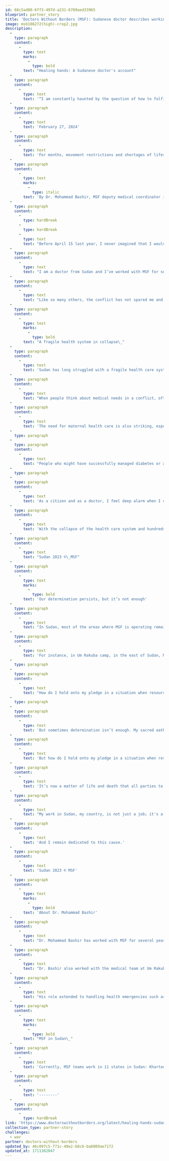 ```yaml
---
id: 68c5ad00-6ff3-497d-a231-6789aed33965
blueprint: partner_story
title: 'Doctors Without Borders (MSF): Sudanese doctor describes working with insufficient resources'
image: msb186272(high)-crop2.jpg
description:
  -
    type: paragraph
    content:
      -
        type: text
        marks:
          -
            type: bold
        text: "Healing hands: A Sudanese doctor's account"
  -
    type: paragraph
    content:
      -
        type: text
        text: '“I am constantly haunted by the question of how to fulfill this duty in the absence of sufficient resources and personnel.”'
  -
    type: paragraph
    content:
      -
        type: text
        text: 'February 27, 2024'
  -
    type: paragraph
    content:
      -
        type: text
        text: 'For months, movement restrictions and shortages of lifesaving medical supplies have made medical care inaccessible to many people in Sudan, while needs soar amid ongoing conflict. Doctors Without Borders/Médecins Sans Frontières (MSF) teams are treating people injured in the fighting—along with providing maternal, pediatric, and other health care—in hospitals throughout the country. A member of our team in Sudan, Dr. Mohammed Bashir, shares an account of providing health care in Sudan below.'
  -
    type: paragraph
    content:
      -
        type: text
        marks:
          -
            type: italic
        text: 'By Dr. Mohammad Bashir, MSF deputy medical coordinator in Sudan'
  -
    type: paragraph
    content:
      -
        type: hardBreak
      -
        type: hardBreak
      -
        type: text
        text: "Before April 15 last year, I never imagined that I would find myself in Khartoum, the capital city of our country, working in a conflict zone. \_"
  -
    type: paragraph
    content:
      -
        type: text
        text: "I am a doctor from Sudan and I’ve worked with MSF for several years. But I’ve never seen anything like the suffering that people in my country now are enduring daily. This conflict is devastating. More than 8 million people have been displaced by this conflict both internally, within Sudan, or to neighboring countries [totaling 10 million when combined with those displaced from previous conflicts]. People have fled the violence only to find themselves almost destitute in informal camps.\_"
  -
    type: paragraph
    content:
      -
        type: text
        text: "Like so many others, the conflict has not spared me and my loved ones.\_"
  -
    type: paragraph
    content:
      -
        type: text
        marks:
          -
            type: bold
        text: "A fragile health system in collapse\_"
  -
    type: paragraph
    content:
      -
        type: text
        text: 'Sudan has long struggled with a fragile health care system, and the ongoing conflict has brought it crashing down. I have been supporting MSF teams in two hospitals in Khartoum state and another in Um Rakuba refugee camp in the east for the past months.'
  -
    type: paragraph
    content:
      -
        type: text
        text: "When people think about medical needs in a conflict, often they think about people injured by bombs or bullets. But I’ve also seen growing numbers of medical emergencies caused by complications from untreated chronic diseases. People who might have successfully managed diabetes or asthma for years are now unable to find the medications they need to live. \_"
  -
    type: paragraph
    content:
      -
        type: text
        text: 'The need for maternal health care is also striking, especially for pregnant women requiring Cesarean sections or emergency deliveries. That is why in Umdawanban, one of the hospitals I have covered, our team has been supporting the maternity team, assisting in over 1,500 births since last July. But across the country, many maternity services have not been regularly functional, leaving pregnant women facing life-threatening complications without access to emergency obstetric care. And where health care services are available, the quality of care remains a concern.'
  -
    type: paragraph
  -
    type: paragraph
    content:
      -
        type: text
        text: "People who might have successfully managed diabetes or asthma for years are now unable to find the medications they need to live. \_"
  -
    type: paragraph
  -
    type: paragraph
    content:
      -
        type: text
        text: 'As a citizen and as a doctor, I feel deep alarm when I consider the growing health needs in my homeland. Some of these concerns predate the conflict, but all of them have worsened because of it. Sudan has a troubling history of outbreaks such as measles and meningitis. These highly contagious diseases can be prevented through vaccination, but without it they can be fatal, especially in young children. One factor that puts children particularly at risk is malnutrition, which impairs the immune system.'
  -
    type: paragraph
    content:
      -
        type: text
        text: 'With the collapse of the health care system and hundreds of thousands of people now having fled the violence, often living in crowded makeshift camps, large-scale vaccination programs and nutritional support are more than crucial—they are a potential lifeline.'
  -
    type: paragraph
    content:
      -
        type: text
        text: "Sudan 2023 ©\_MSF"
  -
    type: paragraph
    content:
      -
        type: text
        marks:
          -
            type: bold
        text: 'Our determination persists, but it’s not enough'
  -
    type: paragraph
    content:
      -
        type: text
        text: "In Sudan, most of the areas where MSF is operating remain active battle zones. This makes our work incredibly challenging and dangerous, but it also makes us more determined. The determination I mention here isn't solely focused on MSF; I extend it to the communities coming together to support each other."
  -
    type: paragraph
    content:
      -
        type: text
        text: 'For instance, in Um Rakuba camp, in the east of Sudan, MSF provides desperately needed humanitarian care to thousands of people who live in and around the refugee camp. When the conflict erupted, it was unclear if it would be possible to continue our support there, but with the determination of a core team, there has been no gap in services. Last year we delivered 40,000 medical consultations to refugees as well as to the host community, and assisted 507 women to give birth safely. Our determination is shared: At Um Rakuba, I’ve seen first-hand the important role that local volunteers and community midwives are playing.'
  -
    type: paragraph
  -
    type: paragraph
    content:
      -
        type: text
        text: "How do I hold onto my pledge in a situation when resources and helping hands are impeded and exposed to dangers?\_This question echoes in my thoughts both day and night."
  -
    type: paragraph
  -
    type: paragraph
    content:
      -
        type: text
        text: 'But sometimes determination isn’t enough. My sacred oath as a doctor is to do all that I can for people who need medical care. And in my role as an MSF deputy medical coordinator, that means not only treating individual patients, but also coordinating care on a larger scale, ensuring that staff and supplies are where they are needed most.'
  -
    type: paragraph
    content:
      -
        type: text
        text: 'But how do I hold onto my pledge in a situation when resources and helping hands are impeded and exposed to dangers? This question echoes in my thoughts both day and night.'
  -
    type: paragraph
    content:
      -
        type: text
        text: 'It’s now a matter of life and death that all parties to this conflict recognize MSF’s sole purpose: to offer medical care to the most vulnerable people, free of charge. We need access and to safeguard our teams and supplies as much as for patients—not tomorrow, but now. The lives we strive to save depend on it.'
  -
    type: paragraph
    content:
      -
        type: text
        text: "My work in Sudan, my country, is not just a job; it's a part of my humanity. And my ethical duty is that I, like my colleagues at MSF, do all we can to relieve suffering in the face of conflict. \_"
  -
    type: paragraph
    content:
      -
        type: text
        text: 'And I remain dedicated to this cause.'
  -
    type: paragraph
    content:
      -
        type: text
        text: 'Sudan 2023 © MSF'
  -
    type: paragraph
    content:
      -
        type: text
        marks:
          -
            type: bold
        text: 'About Dr. Mohammad Bashir'
  -
    type: paragraph
    content:
      -
        type: text
        text: "Dr. Mohammad Bashir has worked with MSF for several years. He supervises medical activities at Umdawnban and Alban Aljadeed hospitals in Khartoum state, which have been supported by MSF since the summer of 2023. At Umdawnban Hospital, our team provides pediatric and maternal health care, and Alban Aljadeed Hospital stands as the sole operational public hospital in East-Nile. MSF has supported the emergency room and operating theater, and have provided more than 12,000 emergency outpatient consultations since August 2023. \_"
  -
    type: paragraph
    content:
      -
        type: text
        text: "Dr. Bashir also worked with the medical team at Um Rakuba refugee camp in Al Gedaref state, where we delivered 40,000 outpatient consultations in 2023 alone. \_"
  -
    type: paragraph
    content:
      -
        type: text
        text: "His role extended to handling health emergencies such as our response to a cholera outbreak. His efforts in two of these hospitals provided vital support to approximately 500 people affected by the cholera outbreak in 2023.\_"
  -
    type: paragraph
    content:
      -
        type: text
        marks:
          -
            type: bold
        text: "MSF in Sudan\_"
  -
    type: paragraph
    content:
      -
        type: text
        text: 'Currently, MSF teams work in 11 states in Sudan: Khartoum, Al Jazirah, White Nile, Blue Nile, River Nile, Al Gedaref, West Darfur, North Darfur, Central Darfur, South Darfur, and Port Sudan states. We are also providing assistance to refugees and returnees across Sudan’s borders, in South Sudan, Central African Republic, and Chad.'
  -
    type: paragraph
    content:
      -
        type: text
        text: '--------'
  -
    type: paragraph
    content:
      -
        type: hardBreak
link: 'https://www.doctorswithoutborders.org/latest/healing-hands-sudanese-doctors-account'
collection_type: partner-story
challenges:
  - war
partner: doctors-without-borders
updated_by: 46c097c5-771c-49e2-b8c6-ba6009ae7172
updated_at: 1711382047
---
```

